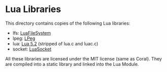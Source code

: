 Lua Libraries
=============

This directory contains copies of the following Lua libraries:

- lfs: [LuaFileSystem](http://keplerproject.github.io/luafilesystem/)
- lpeg: [LPeg](http://www.inf.puc-rio.br/~roberto/lpeg/)
- lua: [Lua 5.2](http://www.lua.org/) (stripped of lua.c and luac.c)
- socket: [LuaSocket](https://github.com/diegonehab/luasocket)

All these libraries are licensed under the MIT license (same as Coral).
They are compiled into a static library and linked into the Lua Module.
